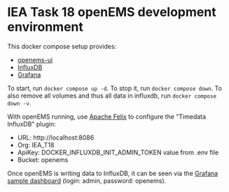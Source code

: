 # IEA Task 18 openEMS development environment

This docker compose setup provides:

 * [openems-ui](http://openems-ui.localhost/)
 * [InfluxDB](http://influxdb.localhost/)
 * [Grafana](http://grafana.localhost/)

To start, run ```docker compose up -d```. To stop it, run ```docker compose down```. To also remove all volumes and thus all data in influxdb, run ```docker compose down -v```.

With openEMS running, use [Apache Felix](http://localhost:8080/system/console/configMgr) to configure the "Timedata InfluxDB" plugin:

 * URL: http://localhost:8086
 * Org: IEA_T18
 * ApiKey: DOCKER_INFLUXDB_INIT_ADMIN_TOKEN value from .env file
 * Bucket: openems

Once openEMS is writing data to InfluxDB, it can be seen via the [Grafana sample dashboard](http://grafana.localhost/d/deav5oih4ej28f/openems?orgId=1&from=now-1h&to=now&timezone=browser) (login: admin, password: openems).
